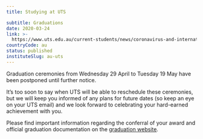 ```yaml
---
title: Studying at UTS

subtitle: Graduations
date: 2020-03-24
link: >-
  https://www.uts.edu.au/current-students/news/coronavirus-and-international-travel-information
countryCode: au
status: published
instituteSlug: au-uts
---
```

Graduation ceremonies from Wednesday 29 April to Tuesday 19 May have been postponed until further notice.  
  
It’s too soon to say when UTS will be able to reschedule these ceremonies, but we will keep you informed of any plans for future dates (so keep an eye on your UTS email) and we look forward to celebrating your hard-earned achievement with you.   
  
Please find important information regarding the conferral of your award and official graduation documentation on the [graduation website](https://www.uts.edu.au/current-students/managing-your-course/graduation/graduation).
